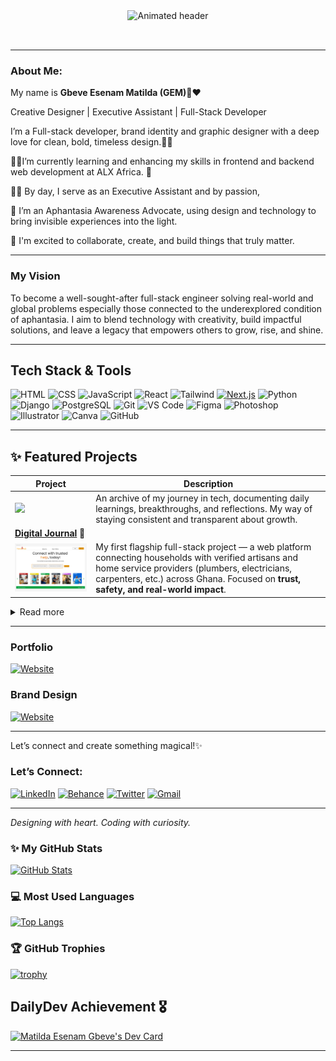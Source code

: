 <div align="center" style="background-color: 4169E1; padding: 2rem; border-radius: 8px;">
  <img src="https://readme-typing-svg.demolab.com?font=Roboto+Code&weight=800&size=25&duration=4000&pause=1000&color=121212&background=FF69B4&center=true&vCenter=true&width=600&lines=Hi+Welcome+to+my+Page!;I'm+a+Software+Engineer" alt="Animated header" />
</div>

---

### About Me:

<p align="left">
  My name is <strong>Gbeve Esenam Matilda (GEM)💎❤️</strong><br>
  
  <p align="left">
  Creative Designer | Executive Assistant | Full-Stack Developer
     
I’m a Full-stack developer, brand identity and graphic designer with a deep love for clean, bold, timeless design.🧑‍🎨

👩‍💻I’m currently learning and enhancing my skills in frontend and backend web development at ALX Africa.  💅

👩‍💼 By day, I serve as an Executive Assistant and by passion, 

🧠 I’m an Aphantasia Awareness Advocate, using design and technology to bring invisible experiences into the light.  

🚀 I'm excited to collaborate, create, and build things that truly matter.

---
### My Vision
To become a well-sought-after full-stack engineer solving real-world and global problems especially those connected to the underexplored condition of aphantasia.
I aim to blend technology with creativity, build impactful solutions, and leave a legacy that empowers others to grow, rise, and shine.

---
## Tech Stack & Tools
![HTML](https://img.shields.io/badge/HTML-E34F26?style=for-the-badge&logo=html5&logoColor=white)
![CSS](https://img.shields.io/badge/CSS-1572B6?style=for-the-badge&logo=css3&logoColor=white)
![JavaScript](https://img.shields.io/badge/JavaScript-F7DF1E?style=for-the-badge&logo=javascript&logoColor=black)
![React](https://img.shields.io/badge/React-61DAFB?style=for-the-badge&logo=react&logoColor=black)
![Tailwind](https://img.shields.io/badge/Tailwind-06B6D4?style=for-the-badge&logo=tailwind-css&logoColor=white)
[![Next.js](https://img.shields.io/badge/Next.js-000000?style=for-the-badge&logo=nextdotjs&logoColor=white)](https://nextjs.org/)
![Python](https://img.shields.io/badge/Python-3776AB?style=for-the-badge&logo=python&logoColor=white)
![Django](https://img.shields.io/badge/Django-092E20?style=for-the-badge&logo=django&logoColor=white)
![PostgreSQL](https://img.shields.io/badge/PostgreSQL-fffff?style=for-the-badge&logo=postgresql&logoColor=white)
![Git](https://img.shields.io/badge/Git-F05032?style=for-the-badge&logo=git&logoColor=white)
![VS Code](https://img.shields.io/badge/VS%20Code-007ACC?style=for-the-badge&logo=visual-studio-code&logoColor=white)
![Figma](https://img.shields.io/badge/Figma-F24E1E?style=for-the-badge&logo=figma&logoColor=white)
![Photoshop](https://img.shields.io/badge/Photoshop-31A8FF?style=for-the-badge&logo=adobe-photoshop&logoColor=white)
![Illustrator](https://img.shields.io/badge/Illustrator-FF9A00?style=for-the-badge&logo=adobe-illustrator&logoColor=white)
![Canva](https://img.shields.io/badge/Canva-00C4CC?style=for-the-badge&logo=canva&logoColor=white)
![GitHub](https://img.shields.io/badge/GitHub-181717?style=for-the-badge&logo=github&logoColor=white)

---

## ✨ Featured Projects  

| Project | Description |  
|---------|-------------|  
| <img src="https://github.com/gemgeek/gems-digital-journal/blob/main/assets/GEM'S%20SE%20ROADMAP%20(1).png" width="400"/> | An archive of my journey in tech, documenting daily learnings, breakthroughs, and reflections. My way of staying consistent and transparent about growth.  
**[Digital Journal](https://github.com/gemgeek/gems-digital-journal)** 📓 |  
| <img src="https://github.com/gemgeek/gems-digital-journal/blob/main/assets/Wireframe%20Home.png" width="400"/> | My first flagship full-stack project — a web platform connecting households with verified artisans and home service providers (plumbers, electricians, carpenters, etc.) across Ghana. Focused on **trust, safety, and real-world impact**.  
<details>  
<summary>Read more</summary>  

HandyHub simplifies how households find trusted, local help while giving artisans a platform to showcase their services. Emphasis is on safety through verification for both parties.

https://github.com/gemgeek/HandyHub-backend |  https://github.com/gemgeek/HandyHub-frontend </details>


---
### Portfolio  
[![Website](https://img.shields.io/badge/Portfolio%20Website-FF69B4?style=for-the-badge&logo=google-chrome&logoColor=white)](https://www.gemgeek.online/)


### Brand Design   
[![Website](https://img.shields.io/badge/Check%20Out%20My%20Designs-00008B?style=for-the-badge&logo=google-chrome&logoColor=white)](https://www.yogem.art/)

---

Let’s connect and create something magical!✨

### Let’s Connect:

[![LinkedIn](https://img.shields.io/badge/LinkedIn-0A66C2?style=for-the-badge&logo=linkedin&logoColor=white)](https://linkedin.com/in/matilda-esenam-gbeve)
[![Behance](https://img.shields.io/badge/Behance-0057FF?style=for-the-badge&logo=behance&logoColor=white)](https://behance.net/ogtilda)
[![Twitter](https://img.shields.io/badge/Twitter-1DA1F2?style=for-the-badge&logo=twitter&logoColor=white)](https://twitter.com/gem_geek_)
[![Gmail](https://img.shields.io/badge/Gmail-D14836?style=for-the-badge&logo=gmail&logoColor=white)](mailto:esenam16@gmail.com)

---

*Designing with heart. Coding with curiosity.*

### ✨ My GitHub Stats

[![GitHub Stats](https://github-readme-stats.vercel.app/api?username=gemgeek&show_icons=true&theme=dark&include_all_commits=true&count_private=true&title_color=BB86FC&icon_color=03DAC6&text_color=FFFFFF)](https://github.com/anuraghazra/github-readme-stats)

### 💻 Most Used Languages

[![Top Langs](https://github-readme-stats.vercel.app/api/top-langs/?username=gemgeek&layout=compact&theme=dark&title_color=BB86FC&text_color=FFFFFF)](https://github.com/anuraghazra/github-readme-stats)

### 🏆 GitHub Trophies

[![trophy](https://github-profile-trophy.vercel.app/?username=gemgeek&theme=onedark&title_color=BB86FC&text_color=FFFFFF&icon_color=03DAC6&border_color=transparent&row=1&column=7)](https://github.com/ryo-ma/github-profile-trophy)

## DailyDev Achievement 🎖️
<a href="https://app.daily.dev/matildaesenamgbeve"><img src="https://api.daily.dev/devcards/v2/MA1B2o3ckMjPkKaX5wFQh.png?type=default&r=bsj" width="356" alt="Matilda Esenam Gbeve's Dev Card"/></a>

---
